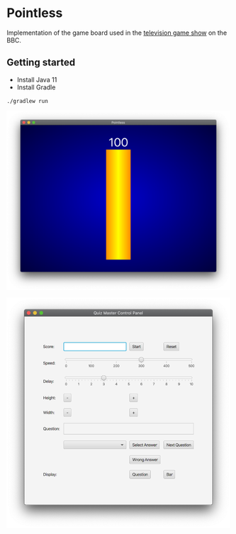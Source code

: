 # Pointless

Implementation of the game board used in the [television game show](https://www.bbc.co.uk/programmes/b00rhg2r) on the BBC.

## Getting started

- Install Java 11
- Install Gradle
```
./gradlew run
```

![Board Screen](screen-board.png)

![Admin Screen](screen-admin.png)